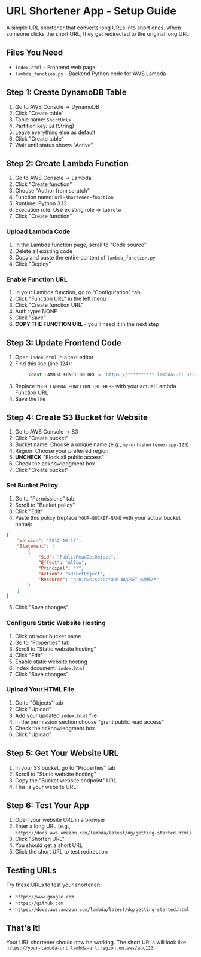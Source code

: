 # URL Shortener App - Setup Guide
A simple URL shortener that converts long URLs into short ones. When someone clicks the short URL, they get redirected to the original long URL.

## Files You Need
- `index.html` - Frontend web page
- `lambda_function.py` - Backend Python code for AWS Lambda

## Step 1: Create DynamoDB Table

1. Go to AWS Console → DynamoDB
2. Click "Create table"
3. Table name: `ShortUrls`
4. Partition key: `id` (String)
5. Leave everything else as default
6. Click "Create table"
7. Wait until status shows "Active"

## Step 2: Create Lambda Function

1. Go to AWS Console → Lambda
2. Click "Create function"
3. Choose "Author from scratch"
4. Function name: `url-shortener-function`
5. Runtime: Python 3.13
6. Execution role: Use existing role → `labrole`
7. Click "Create function"

### Upload Lambda Code
1. In the Lambda function page, scroll to "Code source"
2. Delete all existing code
3. Copy and paste the entire content of `lambda_function.py`
4. Click "Deploy"

### Enable Function URL
1. In your Lambda function, go to "Configuration" tab
2. Click "Function URL" in the left menu
3. Click "Create function URL"
4. Auth type: NONE
5. Click "Save"
6. **COPY THE FUNCTION URL** - you'll need it in the next step

## Step 3: Update Frontend Code

1. Open `index.html` in a text editor
2. Find this line (line 124):
   ```javascript
        const LAMBDA_FUNCTION_URL = 'https://**********.lambda-url.us-west-2.on.aws/';
   ```
3. Replace `YOUR_LAMBDA_FUNCTION_URL_HERE` with your actual Lambda Function URL
4. Save the file

## Step 4: Create S3 Bucket for Website

1. Go to AWS Console → S3
2. Click "Create bucket"
3. Bucket name: Choose a unique name (e.g., `my-url-shortener-app-123`)
4. Region: Choose your preferred region
5. **UNCHECK** "Block all public access"
6. Check the acknowledgment box
7. Click "Create bucket"

### Set Bucket Policy
1. Go to "Permissions" tab
2. Scroll to "Bucket policy"
3. Click "Edit"
4. Paste this policy (replace `YOUR-BUCKET-NAME` with your actual bucket name):
```json
{
    "Version": "2012-10-17",
    "Statement": [
        {
            "Sid": "PublicReadGetObject",
            "Effect": "Allow",
            "Principal": "*",
            "Action": "s3:GetObject",
            "Resource": "arn:aws:s3:::YOUR-BUCKET-NAME/*"
        }
    ]
}
```
5. Click "Save changes"

### Configure Static Website Hosting
1. Click on your bucket name
2. Go to "Properties" tab
3. Scroll to "Static website hosting"
4. Click "Edit"
5. Enable static website hosting
6. Index document: `index.html`
7. Click "Save changes"

### Upload Your HTML File
1. Go to "Objects" tab
2. Click "Upload"
3. Add your updated `index.html` file
4. in the permission section choose "grant public read access"
5. Check the acknowledgment box
6. Click "Upload"

## Step 5: Get Your Website URL

1. In your S3 bucket, go to "Properties" tab
2. Scroll to "Static website hosting"
3. Copy the "Bucket website endpoint" URL
4. This is your website URL!

## Step 6: Test Your App

1. Open your website URL in a browser
2. Enter a long URL (e.g., `https://docs.aws.amazon.com/lambda/latest/dg/getting-started.html`)
3. Click "Shorten URL"
4. You should get a short URL
5. Click the short URL to test redirection

## Testing URLs

Try these URLs to test your shortener:
- `https://www.google.com`
- `https://github.com`
- `https://docs.aws.amazon.com/lambda/latest/dg/getting-started.html`

## That's It!
Your URL shortener should now be working. The short URLs will look like:
`https://your-lambda-url.lambda-url.region.on.aws/abc123`


